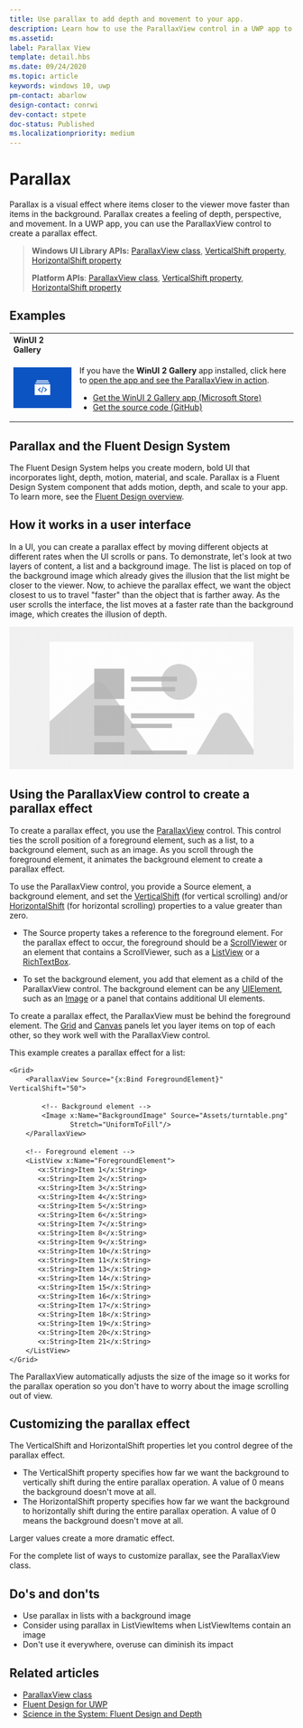 ```yaml
---
title: Use parallax to add depth and movement to your app.
description: Learn how to use the ParallaxView control in a UWP app to create a visual effect where items closer to the viewer move faster than items in the background.
ms.assetid: 
label: Parallax View
template: detail.hbs
ms.date: 09/24/2020
ms.topic: article
keywords: windows 10, uwp
pm-contact: abarlow
design-contact: conrwi
dev-contact: stpete
doc-status: Published
ms.localizationpriority: medium
---
```

# Parallax

Parallax is a visual effect where items closer to the viewer move faster than items in the background. Parallax creates a feeling of depth, perspective, and movement. In a UWP app, you can use the ParallaxView control to create a parallax effect.  

> **Windows UI Library APIs:** [ParallaxView class](/uwp/api/Microsoft.UI.Xaml.Controls.Parallaxview), [VerticalShift property](/uwp/api/Microsoft.UI.Xaml.Controls.Parallaxview.VerticalShift), [HorizontalShift property](/uwp/api/Microsoft.UI.Xaml.Controls.Parallaxview.HorizontalShift)
>
> **Platform APIs**: [ParallaxView class](/uwp/api/Windows.UI.Xaml.Controls.Parallaxview), [VerticalShift property](/uwp/api/Windows.UI.Xaml.Controls.Parallaxview.VerticalShift), [HorizontalShift property](/uwp/api/Windows.UI.Xaml.Controls.Parallaxview.HorizontalShift)

## Examples

<table>
<th align="left">WinUI 2 Gallery<th>
<tr>
<td><img src="images/xaml-controls-gallery-app-icon.png" alt="WinUI Gallery" width="168"></img></td>
<td>
    <p>If you have the <strong>WinUI 2 Gallery</strong> app installed, click here to <a href="winui2gallery:/item/ParallaxView">open the app and see the ParallaxView in action</a>.</p>
    <ul>
    <li><a href="https://www.microsoft.com/store/productId/9MSVH128X2ZT">Get the WinUI 2 Gallery app (Microsoft Store)</a></li>
    <li><a href="https://github.com/Microsoft/WinUI-Gallery">Get the source code (GitHub)</a></li>
    </ul>
</td>
</tr>
</table>

## Parallax and the Fluent Design System

 The Fluent Design System helps you create modern, bold UI that incorporates light, depth, motion, material, and scale. Parallax is a Fluent Design System component that adds motion, depth, and scale to your app. To learn more, see the [Fluent Design overview](../index.md).

## How it works in a user interface

In a UI, you can create a parallax effect by moving different objects at different rates when the UI scrolls or pans. <!-- Parallax is an important tool in adding depth to applications along with other techniques like transition animations, perspective tilt, and layering. --> To demonstrate, let's look at two layers of content, a list and a background image.  The list is placed on top of the background image which already gives the illusion that the list might be closer to the viewer.  Now, to achieve the parallax effect, we want the object closest to us to travel "faster" than the object that is farther away.  As the user scrolls the interface, the list moves at a faster rate than the background image, which creates the illusion of depth.

 ![An example of parallax with a list and background image](images/parallax-v2.gif)

 
## Using the ParallaxView control to create a parallax effect

To create a parallax effect, you use the [ParallaxView](/uwp/api/Windows.UI.Xaml.Controls.Parallaxview) control. This control ties the scroll position of a foreground element, such as a list, to a background element, such as an image. As you scroll through the foreground element, it animates the background element to create a parallax effect. 

To use the ParallaxView control, you provide a Source element, a background element, and set the [VerticalShift](/uwp/api/Windows.UI.Xaml.Controls.Parallaxview.VerticalShift) (for vertical scrolling) and/or [HorizontalShift](/uwp/api/Windows.UI.Xaml.Controls.Parallaxview.HorizontalShift) (for horizontal scrolling) properties to a value greater than zero. 
* The Source property takes a reference to the foreground element. For the parallax effect to occur, the foreground should be a [ScrollViewer](/uwp/api/Windows.UI.Xaml.Controls.ScrollViewer) or an element that contains a ScrollViewer, such as a [ListView](/uwp/api/windows.ui.xaml.controls.listview) or a [RichTextBox](/uwp/api/Windows.UI.Xaml.Controls.RichEditBox). 

* To set the background element, you add that element as a child of the ParallaxView control. The background element can be any [UIElement](/uwp/api/windows.ui.xaml.uielement), such as an [Image](/uwp/api/Windows.UI.Xaml.Controls.Image) or a panel that contains additional UI elements. 

To create a parallax effect, the ParallaxView must be behind the foreground element. The [Grid](/uwp/api/windows.ui.xaml.controls.grid) and [Canvas](/uwp/api/windows.ui.xaml.controls.canvas) panels let you layer items on top of each other, so they work well with the ParallaxView control.  

This example creates a parallax effect for a list:
 
```xaml
<Grid>
    <ParallaxView Source="{x:Bind ForegroundElement}" VerticalShift="50"> 
    
        <!-- Background element --> 
        <Image x:Name="BackgroundImage" Source="Assets/turntable.png"
               Stretch="UniformToFill"/>
    </ParallaxView>
    
    <!-- Foreground element -->
    <ListView x:Name="ForegroundElement">
       <x:String>Item 1</x:String> 
       <x:String>Item 2</x:String> 
       <x:String>Item 3</x:String> 
       <x:String>Item 4</x:String> 
       <x:String>Item 5</x:String>     
       <x:String>Item 6</x:String> 
       <x:String>Item 7</x:String> 
       <x:String>Item 8</x:String> 
       <x:String>Item 9</x:String> 
       <x:String>Item 10</x:String>     
       <x:String>Item 11</x:String> 
       <x:String>Item 13</x:String> 
       <x:String>Item 14</x:String> 
       <x:String>Item 15</x:String> 
       <x:String>Item 16</x:String>     
       <x:String>Item 17</x:String> 
       <x:String>Item 18</x:String> 
       <x:String>Item 19</x:String> 
       <x:String>Item 20</x:String> 
       <x:String>Item 21</x:String>        
    </ListView>
</Grid>
```    

The ParallaxView automatically adjusts the size of the image so it works for the parallax operation so you don't have to worry about the image scrolling out of view.

## Customizing the parallax effect 

The VerticalShift and HorizontalShift properties let you control degree of the parallax effect.

* The VerticalShift property specifies how far we want the background to vertically shift during the entire parallax operation. A value of 0 means the background doesn't move at all.
* The HorizontalShift property specifies how far we want the background to horizontally shift during the entire parallax operation. A value of 0 means the background doesn't move at all.

Larger values create a more dramatic effect. 

For the complete list of ways to customize parallax, see the ParallaxView class. 

## Do's and don'ts

- Use parallax in lists with a background image
- Consider using parallax in ListViewItems when ListViewItems contain an image
- Don't use it everywhere, overuse can diminish its impact

## Related articles

- [ParallaxView class](/uwp/api/Windows.UI.Xaml.Controls.Parallaxview) 
- [Fluent Design for UWP](../index.md)
- [Science in the System: Fluent Design and Depth](https://medium.com/microsoft-design/science-in-the-system-fluent-design-and-depth-fb6d0f23a53f)